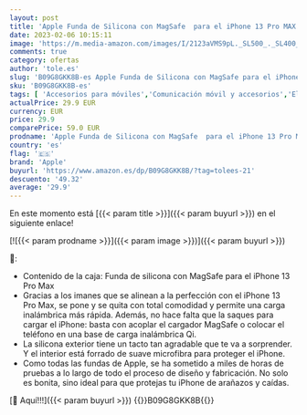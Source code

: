 ```yaml
---
layout: post
title: 'Apple Funda de Silicona con MagSafe  para el iPhone 13 Pro MAX  - Abismo'
date: 2023-02-06 10:15:11
image: 'https://m.media-amazon.com/images/I/2123aVMS9pL._SL500_._SL400_.jpg'
comments: true
category: ofertas
author: 'tole.es'
slug: 'B09G8GKK8B-es Apple Funda de Silicona con MagSafe para el iPhone 13 Pro...'
sku: 'B09G8GKK8B-es'
tags: [ 'Accesorios para móviles','Comunicación móvil y accesorios','Electrónica','Fundas y carcasas para teléfonos móviles','apple','iphone','🇪🇸', ]
actualPrice: 29.9 EUR
currency: EUR
price: 29.9
comparePrice: 59.0 EUR
prodname: 'Apple Funda de Silicona con MagSafe  para el iPhone 13 Pro MAX  - Abismo'
country: 'es'
flag: '🇪🇸'
brand: 'Apple'
buyurl: 'https://www.amazon.es/dp/B09G8GKK8B/?tag=tolees-21'
descuento: '49.32'
average: '29.9'
---
```


En este momento está [{{< param title >}}]({{< param buyurl >}}) en el siguiente enlace!

[![{{< param prodname >}}]({{< param image >}})]({{< param buyurl >}})

🔎:

- Contenido de la caja: Funda de silicona con MagSafe para el iPhone 13 Pro Max
- Gracias a los imanes que se alinean a la perfección con el iPhone 13 Pro Max, se pone y se quita con total comodidad y permite una carga inalámbrica más rápida. Además, no hace falta que la saques para cargar el iPhone: basta con acoplar el cargador MagSafe o colocar el teléfono en una base de carga inalámbrica Qi.
- La silicona exterior tiene un tacto tan agradable que te va a sorprender. Y el interior está forrado de suave microfibra para proteger el iPhone.
- Como todas las fundas de Apple, se ha sometido a miles de horas de pruebas a lo largo de todo el proceso de diseño y fabricación. No solo es bonita, sino ideal para que protejas tu iPhone de arañazos y caídas.

[🛒 Aquí!!!]({{< param buyurl >}})
{{<world>}}B09G8GKK8B{{</world>}}
